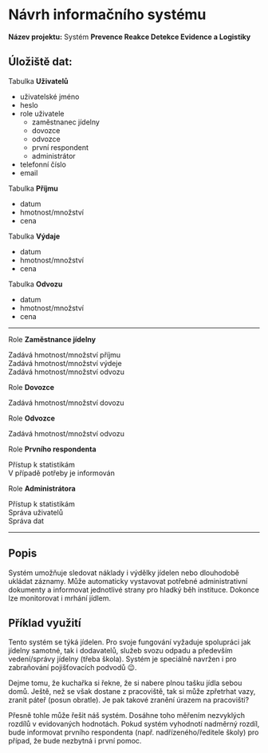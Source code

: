 # Návrh informačního systému
**Název projektu:**
Systém **Prevence Reakce Detekce Evidence a Logistiky**

## Úložiště dat:

Tabulka **Uživatelů**

- uživatelské jméno
- heslo
- role uživatele
  - zaměstnanec jídelny
  - dovozce
  - odvozce
  - první respondent
  - administrátor
- telefonní číslo
- email

Tabulka **Příjmu**

- datum
- hmotnost/množství
- cena

Tabulka **Výdaje**

- datum
- hmotnost/množství
- cena

Tabulka **Odvozu**

- datum
- hmotnost/množství
- cena

---

Role **Zaměstnance jídelny**

Zadává hmotnost/množství příjmu\
Zadává hmotnost/množství výdeje\
Zadává hmotnost/množství odvozu

Role **Dovozce**

Zadává hmotnost/množství dovozu

Role **Odvozce**

Zadává hmotnost/množství odvozu

Role **Prvního respondenta**

Přístup k statistikám\
V případě potřeby je informován

Role **Administrátora**

Přístup k statistikám\
Správa uživatelů\
Správa dat

---

## Popis

Systém umožňuje sledovat náklady i výdělky jídelen nebo dlouhodobě ukládat záznamy. Může automaticky vystavovat potřebné administrativní dokumenty a informovat jednotlivé strany pro hladký běh instituce. Dokonce lze monitorovat i mrhání jídlem.

## Příklad využití

Tento systém se týká jídelen. Pro svoje fungování vyžaduje spolupráci jak jídelny samotné, tak i dodavatelů, služeb svozu odpadu a především vedení/správy jídelny (třeba škola). Systém je speciálně navržen i pro zabraňování pojišťovacích podvodů 😉.

Dejme tomu, že kuchařka si řekne, že si nabere plnou tašku jídla sebou domů. Ještě, než se však dostane z pracoviště, tak si může zpřetrhat vazy, zranit páteř (posun obratle). Je pak takové zranění úrazem na pracovišti?

Přesně tohle může řešit náš systém. Dosáhne toho měřením nezvyklých rozdílů v evidovaných hodnotách. Pokud systém vyhodnotí nadměrný rozdíl, bude informovat prvního respondenta (např. nadřízeného/ředitele školy) pro případ, že bude nezbytná i první pomoc.
